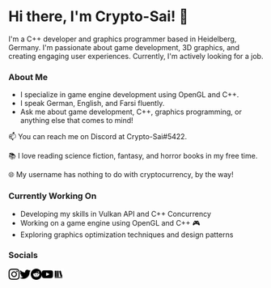 # Hi there, I'm Crypto-Sai! 👋

I'm a C++ developer and graphics programmer based in Heidelberg, Germany. I'm passionate about game development, 3D graphics, and creating engaging user experiences. Currently, I'm actively looking for a job.

### About Me
- I specialize in game engine development using OpenGL and C++.
- I speak German, English, and Farsi fluently.
- Ask me about game development, C++, graphics programming, or anything else that comes to mind!


📫 You can reach me on Discord at Crypto-Sai#5422.

📚 I love reading science fiction, fantasy, and horror books in my free time.

🌐 My username has nothing to do with cryptocurrency, by the way!

### Currently Working On
- Developing my skills in Vulkan API and C++ Concurrency
- Working on a game engine using OpenGL and C++ 🎮
- Exploring graphics optimization techniques and design patterns

### Socials


<a href="https://www.instagram.com/crypto__sai/"><img align="left" alt="IG" width="22px" src="https://github.com/Crypto-Sai/Crypto-Sai/blob/main/icons/instagram.svg" /></a>
<a href="https://twitter.com/Crypto___Sai"><img align="left" alt="Twitter" width="22px" src="https://github.com/Crypto-Sai/Crypto-Sai/blob/main/icons/twitter.svg" /></a>
<a href="https://www.reddit.com/user/Crypto-Sai"><img align="left" alt="Reddit" width="22px" src="https://github.com/Crypto-Sai/Crypto-Sai/blob/main/icons/reddit.svg" /></a>
<a href="https://www.youtube.com/channel/UCTHUHhoCeqcZLG-8WPTfWpA"><img align="left" alt="YouTube" width="22px" src="https://github.com/Crypto-Sai/Crypto-Sai/blob/main/icons/youtube.svg" /></a>
<a href="https://app.thestorygraph.com/profile/crypto_sai"><img align="left" alt="StoryGraph" width="22px" src="https://github.com/Crypto-Sai/Crypto-Sai/blob/main/icons/storygraph.png" /></a>

